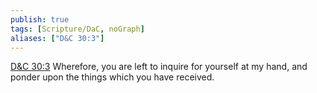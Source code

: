 ```yaml
---
publish: true
tags: [Scripture/DaC, noGraph]
aliases: ["D&C 30:3"]
---
```

[D&C 30:3](https://churchofjesuschrist.org/study/scriptures/dc-testament/dc/30?lang=eng&id=p3#p3) Wherefore, you are left to inquire for yourself at my hand, and ponder upon the things which you have received.
